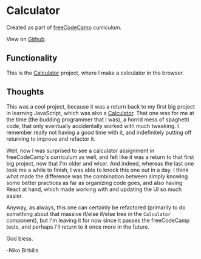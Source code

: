 # Calculator

Created as part of [freeCodeCamp](https://www.freecodecamp.org) curriculum.

View on [Github](https://github.com/harmolipi/react-calculator).

## Functionality

This is the [Calculator](https://www.freecodecamp.org/learn/front-end-development-libraries/front-end-development-libraries-projects/build-a-javascript-calculator) project, where I make a calculator in the browser.

## Thoughts

This was a cool project, because it was a return back to my first big project in learning JavaScript, which was also a [Calculator](https://www.github.com/harmolipi/calculator). That one was for me at the time (the budding programmer that I was), a horrid mess of spaghetti code, that only eventually accidentally worked with much tweaking. I remember really not having a good time with it, and indefinitely putting off returning to improve and refactor it.

Well, now I was surprised to see a calculator assignment in freeCodeCamp's curriculum as well, and felt like it was a return to that first big project, now that I'm older and wiser. And indeed, whereas the last one took me a while to finish, I was able to knock this one out in a day. I think what made the difference was the combination between simply knowing some better practices as far as organizing code goes, and also having React at hand, which made working with and updating the UI so much easier.

Anyway, as always, this one can certainly be refactored (primarily to do something about that massive if/else if/else tree in the `Calculator` component), but I'm leaving it for now since it passes the freeCodeCamp tests, and perhaps I'll return to it once more in the future.

God bless.

-Niko Birbilis
